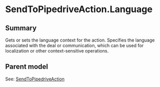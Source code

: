 # SendToPipedriveAction.Language

## Summary

Gets or sets the language context for the action.
Specifies the language associated with the deal or communication,
which can be used for localization or other context-sensitive operations.

## Parent model

See: [SendToPipedriveAction](SendToPipedriveAction.md)